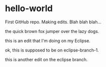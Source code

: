 # hello-world
First GitHub repo.
Making edits.
Blah blah blah...

the quick brown fox jumper over the lazy dogs.

this is an edit that I'm doing on my Eclipse.

ok, this is supposed to be on eclipse-branch-1.

this is another edit on the eclipse branch.
